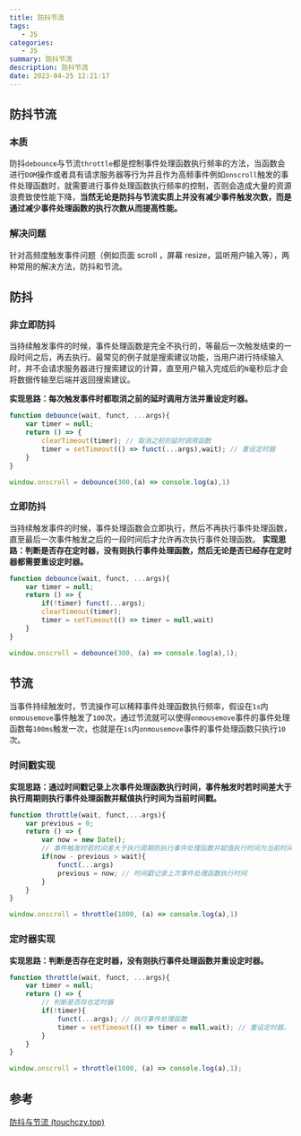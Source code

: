 ```yaml
---
title: 防抖节流
tags: 
   - JS
categories: 
   - JS
summary: 防抖节流
description: 防抖节流
date: 2023-04-25 12:21:17
---
```




## 防抖节流

### 本质

防抖`debounce`与节流`throttle`都是控制事件处理函数执行频率的方法，当函数会进行`DOM`操作或者具有请求服务器等行为并且作为高频事件例如`onscroll`触发的事件处理函数时，就需要进行事件处理函数执行频率的控制，否则会造成大量的资源浪费致使性能下降，**当然无论是防抖与节流实质上并没有减少事件触发次数，而是通过减少事件处理函数的执行次数从而提高性能。**



### 解决问题

针对高频度触发事件问题（例如页面 scroll ，屏幕 resize，监听用户输入等），两种常用的解决方法，防抖和节流。





## 防抖



### 非立即防抖

当持续触发事件的时候，事件处理函数是完全不执行的，等最后一次触发结束的一段时间之后，再去执行。最常见的例子就是搜索建议功能，当用户进行持续输入时，并不会请求服务器进行搜索建议的计算，直至用户输入完成后的`N`毫秒后才会将数据传输至后端并返回搜索建议。

**实现思路：每次触发事件时都取消之前的延时调用方法并重设定时器。**

```javascript
function debounce(wait, funct, ...args){
    var timer = null;
    return () => {
		clearTimeout(timer); // 取消之前的延时调用函数
        timer = setTimeout(() => funct(...args),wait); // 重设定时器
    }
}

window.onscroll = debounce(300,(a) => console.log(a),1)
```



### 立即防抖

当持续触发事件的时候，事件处理函数会立即执行，然后不再执行事件处理函数，直至最后一次事件触发之后的一段时间后才允许再次执行事件处理函数。
**实现思路：判断是否存在定时器，没有则执行事件处理函数，然后无论是否已经存在定时器都需要重设定时器。**

```javascript
function debounce(wait, funct, ...args){
    var timer = null;
    return () => {
        if(!timer) funct(...args);
        clearTimeout(timer);
        timer = setTimeout(() => timer = null,wait)
    }
}

window.onscroll = debounce(300, (a) => console.log(a),1);
```



## 节流

当事件持续触发时，节流操作可以稀释事件处理函数执行频率，假设在`1s`内`onmousemove`事件触发了`100`次，通过节流就可以使得`onmousemove`事件的事件处理函数每`100ms`触发一次，也就是在`1s`内`onmousemove`事件的事件处理函数只执行`10`次。



### 时间戳实现

**实现思路：通过时间戳记录上次事件处理函数执行时间，事件触发时若时间差大于执行周期则执行事件处理函数并赋值执行时间为当前时间戳。**

```javascript
function throttle(wait, funct,...args){
    var previous = 0;
    return () => {
        var now = new Date();
        // 事件触发时若时间差大于执行周期则执行事件处理函数并赋值执行时间为当前时间戳
        if(now - previous > wait){ 
            funct(...args)
            previous = now; // 时间戳记录上次事件处理函数执行时间
        }
    }
}

window.onscroll = throttle(1000, (a) => console.log(a),1)
```



### 定时器实现

**实现思路：判断是否存在定时器，没有则执行事件处理函数并重设定时器。**



```javascript
function throttle(wait, funct, ...args){
    var timer = null;
    return () => {
        // 判断是否存在定时器
        if(!timer){
			funct(...args); // 执行事件处理函数
            timer = setTimeout(() => timer = null,wait); // 重设定时器。
        }
    }
}

window.onscroll = throttle(1000, (a) => console.log(a),1);
```







## 参考

[防抖与节流 (touchczy.top)](https://blog.touchczy.top/#/JavaScript/防抖与节流?id=防抖与节流)
